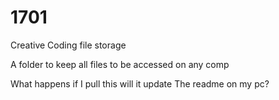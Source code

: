 # 1701
Creative Coding file storage

A folder to keep all files to be accessed on any comp

What happens if I pull this will it update The readme on my pc?
